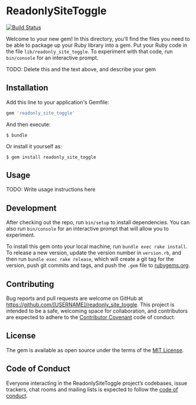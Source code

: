 # ReadonlySiteToggle
[![Build Status](https://travis-ci.org/xtrasimplicity/readonly_site_toggle.svg?branch=master)](https://travis-ci.org/xtrasimplicity/readonly_site_toggle)

Welcome to your new gem! In this directory, you'll find the files you need to be able to package up your Ruby library into a gem. Put your Ruby code in the file `lib/readonly_site_toggle`. To experiment with that code, run `bin/console` for an interactive prompt.

TODO: Delete this and the text above, and describe your gem

## Installation

Add this line to your application's Gemfile:

```ruby
gem 'readonly_site_toggle'
```

And then execute:

    $ bundle

Or install it yourself as:

    $ gem install readonly_site_toggle

## Usage

TODO: Write usage instructions here

## Development

After checking out the repo, run `bin/setup` to install dependencies. You can also run `bin/console` for an interactive prompt that will allow you to experiment.

To install this gem onto your local machine, run `bundle exec rake install`. To release a new version, update the version number in `version.rb`, and then run `bundle exec rake release`, which will create a git tag for the version, push git commits and tags, and push the `.gem` file to [rubygems.org](https://rubygems.org).

## Contributing

Bug reports and pull requests are welcome on GitHub at https://github.com/[USERNAME]/readonly_site_toggle. This project is intended to be a safe, welcoming space for collaboration, and contributors are expected to adhere to the [Contributor Covenant](http://contributor-covenant.org) code of conduct.

## License

The gem is available as open source under the terms of the [MIT License](https://opensource.org/licenses/MIT).

## Code of Conduct

Everyone interacting in the ReadonlySiteToggle project’s codebases, issue trackers, chat rooms and mailing lists is expected to follow the [code of conduct](https://github.com/[USERNAME]/readonly_site_toggle/blob/master/CODE_OF_CONDUCT.md).

